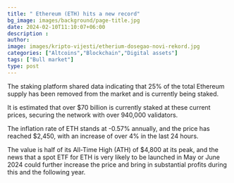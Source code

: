 ```yaml
---
title: " Ethereum (ETH) hits a new record"
bg_image: images/background/page-title.jpg
date: 2024-02-10T11:10:07+06:00
description : 
author: 
image: images/kripto-vijesti/etherium-dosegao-novi-rekord.jpg
categories: ["Altcoins","Blockchain","Digital assets"]
tags: ["Bull market"]
type: post
---
```


The staking platform shared data indicating that 25% of the total Ethereum supply has been removed from the market and is currently being staked.

It is estimated that over $70 billion is currently staked at these current prices, securing the network with over 940,000 validators.

The inflation rate of ETH stands at -0.57% annually, and the price has reached $2,450, with an increase of over 4% in the last 24 hours.

The value is half of its All-Time High (ATH) of $4,800 at its peak, and the news that a spot ETF for ETH is very likely to be launched in May or June 2024 could further increase the price and bring in substantial profits during this and the following year.






